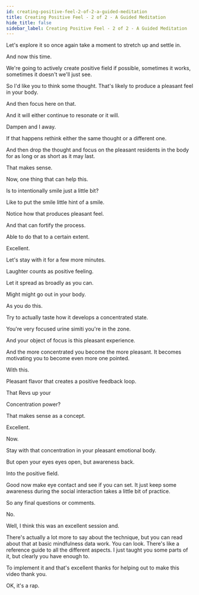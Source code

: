 ```yaml
---
id: creating-positive-feel-2-of-2-a-guided-meditation
title: Creating Positive Feel - 2 of 2 - A Guided Meditation
hide_title: false
sidebar_label: Creating Positive Feel - 2 of 2 - A Guided Meditation
---
```

Let's explore it so once again take a moment to stretch up and settle in.

And now this time.

We're going to actively create positive field if possible, sometimes it works, sometimes it doesn't we'll just see.

So I'd like you to think some thought. That's likely to produce a pleasant feel in your body.

And then focus here on that.

And it will either continue to resonate or it will.

Dampen and I away.

If that happens rethink either the same thought or a different one.

And then drop the thought and focus on the pleasant residents in the body for as long or as short as it may last.

That makes sense.

Now, one thing that can help this.

Is to intentionally smile just a little bit?

Like to put the smile little hint of a smile.

Notice how that produces pleasant feel.

And that can fortify the process.











Able to do that to a certain extent.

Excellent.

Let's stay with it for a few more minutes.



Laughter counts as positive feeling.

Let it spread as broadly as you can.





Might might go out in your body.



As you do this.

Try to actually taste how it develops a concentrated state.

You're very focused urine simiti you're in the zone.

And your object of focus is this pleasant experience.

And the more concentrated you become the more pleasant. It becomes motivating you to become even more one pointed.

With this.

Pleasant flavor that creates a positive feedback loop.

That Revs up your

Concentration power?

That makes sense as a concept.

Excellent.









Now.

Stay with that concentration in your pleasant emotional body.

But open your eyes eyes open, but awareness back.

Into the positive field.

Good now make eye contact and see if you can set. It just keep some awareness during the social interaction takes a little bit of practice.

So any final questions or comments.

No.

Well, I think this was an excellent session and.

There's actually a lot more to say about the technique, but you can read about that at basic mindfulness data work. You can look. There's like a reference guide to all the different aspects. I just taught you some parts of it, but clearly you have enough to.

To implement it and that's excellent thanks for helping out to make this video thank you.

OK, it's a rap.

